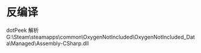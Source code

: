
# 反编译 #
dotPeek 解析 G:\Steam\steamapps\common\OxygenNotIncluded\OxygenNotIncluded_Data\Managed\Assembly-CSharp.dll
